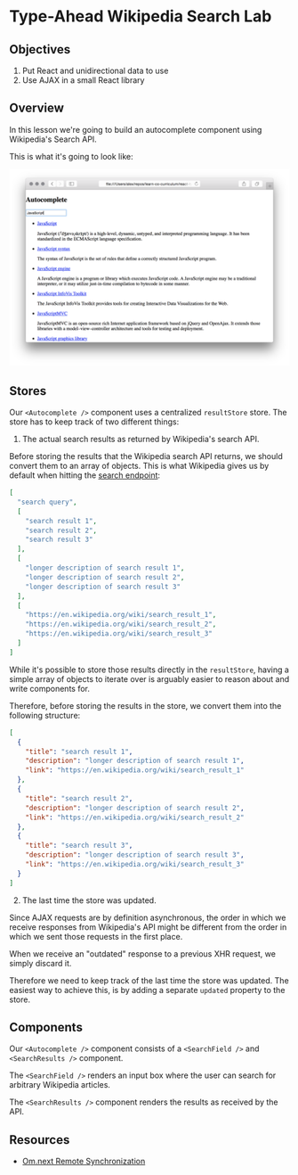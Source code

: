 # Type-Ahead Wikipedia Search Lab

## Objectives

1. Put React and unidirectional data to use
2. Use AJAX in a small React library

## Overview

In this lesson we're going to build an autocomplete component using Wikipedia's
Search API.

This is what it's going to look like:

![Screenshot](./assets/screenshot.png)

## Stores

Our `<Autocomplete />` component uses a centralized `resultStore` store. The
store has to keep track of two different things:

1. The actual search results as returned by Wikipedia's search API.

Before storing the results that the Wikipedia search API returns, we should
convert them to an array of objects. This is what Wikipedia gives us by default
when hitting the [search endpoint](https://en.wikipedia.org/w/api.php?action=opensearch&format=json&search=test):

```json
[
  "search query",
  [
    "search result 1",
    "search result 2",
    "search result 3"
  ],
  [
    "longer description of search result 1",
    "longer description of search result 2",
    "longer description of search result 3"
  ],
  [
    "https://en.wikipedia.org/wiki/search_result_1",
    "https://en.wikipedia.org/wiki/search_result_2",
    "https://en.wikipedia.org/wiki/search_result_3"
  ]
]
```

While it's possible to store those results directly in the `resultStore`, having
a simple array of objects to iterate over is arguably easier to reason about and
write components for.

Therefore, before storing the results in the store, we convert them into the
following structure:

```json
[
  {
    "title": "search result 1",
    "description": "longer description of search result 1",
    "link": "https://en.wikipedia.org/wiki/search_result_1"
  },
  {
    "title": "search result 2",
    "description": "longer description of search result 2",
    "link": "https://en.wikipedia.org/wiki/search_result_2"
  },
  {
    "title": "search result 3",
    "description": "longer description of search result 3",
    "link": "https://en.wikipedia.org/wiki/search_result_3"
  }
]
```

2. The last time the store was updated.

Since AJAX requests are by definition asynchronous, the order in which we
receive responses from Wikipedia's API might be different from the order in
which we sent those requests in the first place.

When we receive an "outdated" response to a previous XHR request, we simply
discard it.

Therefore we need to keep track of the last time the store was updated. The
easiest way to achieve this, is by adding a separate `updated` property to the
store.

## Components

Our `<Autocomplete />` component consists of a `<SearchField />` and
`<SearchResults />` component.

The `<SearchField />` renders an input box where the user can search for
arbitrary Wikipedia articles.

The `<SearchResults />` component renders the results as received by the API.

## Resources

- [Om.next Remote Synchronization](https://github.com/omcljs/om/wiki/Remote-Synchronization-Tutorial)
